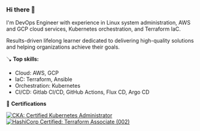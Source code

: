 ### Hi there 👋

I'm DevOps Engineer with experience in Linux system administration, AWS and GCP cloud services, Kubernetes orchestration, and Terraform IaC.

Results-driven lifelong learner dedicated to delivering high-quality solutions and helping organizations achieve their goals.

🪠 **Top skills:**
- Cloud: AWS, GCP
- IaC: Terraform, Ansible
- Orchestration: Kubernetes
- CI/CD: Gitlab CI/CD, GitHub Actions, Flux CD, Argo CD

🏅 **Certifications**

[![CKA: Certified Kubernetes Administrator](https://github.com/viktordebulat/viktordebulat/assets/43744974/cec49e50-2a31-447b-b23b-303745b83cb7)](https://www.credly.com/badges/9b1a0a4d-b2b7-45f9-82d1-049b4bcd22ff/public_url)
[![HashiCorp Certified: Terraform Associate (002)](https://github.com/viktordebulat/viktordebulat/assets/43744974/948de1da-55b8-4e66-861d-01320e5be42c)](https://www.credly.com/badges/c288354d-53d2-497a-824b-fd289d965b28/public_url)
